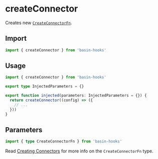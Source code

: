 # createConnector

Creates new [`CreateConnectorFn`](#parameters).

## Import

```ts
import { createConnector } from 'basin-hooks'
```

## Usage

```ts
import { createConnector } from 'basin-hooks'

export type InjectedParameters = {}

export function injected(parameters: InjectedParameters = {}) {
  return createConnector((config) => ({
    // ...
  }))
}
```

## Parameters

```ts
import { type CreateConnectorFn } from 'basin-hooks'
```

Read [Creating Connectors](/dev/creating-connectors) for more info on the `CreateConnectorFn` type.
